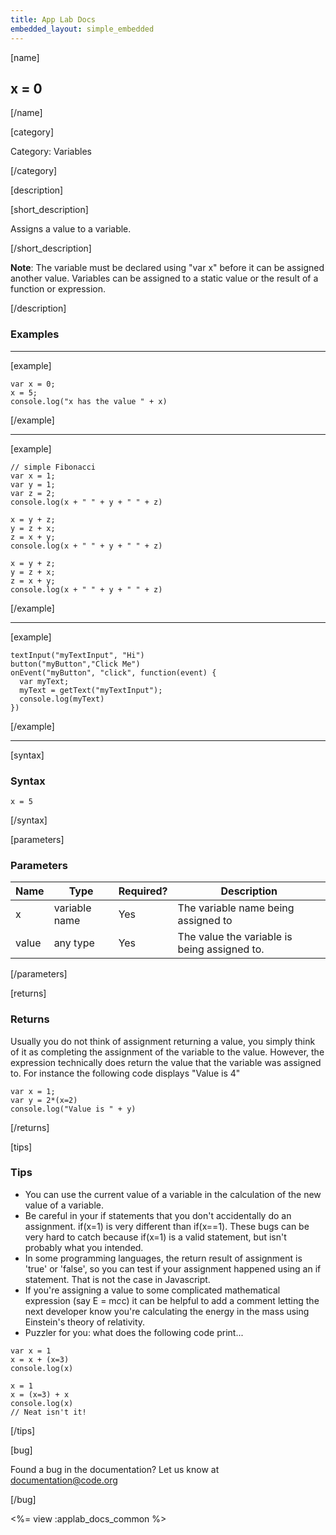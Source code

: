 ```yaml
---
title: App Lab Docs
embedded_layout: simple_embedded
---
```


[name]

## x = 0

[/name]


[category]

Category: Variables

[/category]

[description]

[short_description]

Assigns a value to a variable.

[/short_description]

**Note**: The variable must be declared using "var x" before it can be assigned another value.  Variables can be assigned to a static value or the result of a function or expression.

[/description]

### Examples
____________________________________________________

[example]


```
var x = 0;
x = 5;
console.log("x has the value " + x)
```

[/example]

____________________________________________________

[example]


```
// simple Fibonacci
var x = 1;
var y = 1;
var z = 2;
console.log(x + " " + y + " " + z)

x = y + z;
y = z + x;
z = x + y;
console.log(x + " " + y + " " + z)

x = y + z;
y = z + x;
z = x + y;
console.log(x + " " + y + " " + z)
```

[/example]

____________________________________________________

[example]


```
textInput("myTextInput", "Hi")
button("myButton","Click Me")
onEvent("myButton", "click", function(event) {
  var myText;
  myText = getText("myTextInput");
  console.log(myText)
})
```


[/example]

____________________________________________________

[syntax]

### Syntax

```
x = 5
```

[/syntax]

[parameters]

### Parameters

| Name  | Type | Required? | Description |
|-----------------|------|-----------|-------------|
| x | variable name | Yes | The variable name being assigned to  |
| value | any type | Yes | The value the variable is being assigned to.  |

[/parameters]

[returns]

### Returns
Usually you do not think of assignment returning a value, you simply think of it as completing the assignment of the variable to the value.  However, the expression technically does return the value that the variable was assigned to.
For instance the following code displays "Value is 4"

```
var x = 1;
var y = 2*(x=2)
console.log("Value is " + y)
```

[/returns]

[tips]

### Tips
- You can use the current value of a variable in the calculation of the new value of a variable.
- Be careful in your if statements that you don't accidentally do an assignment.  if(x=1) is very different than if(x==1).  These bugs can be very hard to catch because if(x=1) is a valid statement, but isn't probably what you intended.
- In some programming languages, the return result of assignment is 'true' or 'false', so you can test if your assignment happened using an if statement.  That is not the case in Javascript.
- If you're assigning a value to some complicated mathematical expression (say E = m*c*c) it can be helpful to add a comment letting the next developer know you're calculating the energy in the mass using Einstein's theory of relativity.
- Puzzler for you: what does the following code print...


```
var x = 1
x = x + (x=3)
console.log(x)

x = 1
x = (x=3) + x
console.log(x)
// Neat isn't it!
```


[/tips]

[bug]

Found a bug in the documentation? Let us know at documentation@code.org

[/bug]

<%= view :applab_docs_common %>
